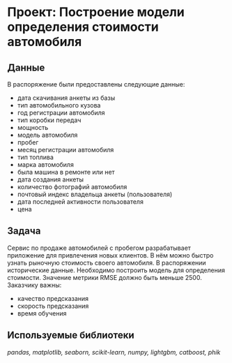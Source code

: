 # Проект: Построение модели определения стоимости автомобиля

## Данные

В распоряжение были предоставлены следующие данные:
 - дата скачивания анкеты из базы
 - тип автомобильного кузова
 - год регистрации автомобиля
 - тип коробки передач
 - мощность 
 - модель автомобиля
 - пробег
 - месяц регистрации автомобиля
 - тип топлива
 - марка автомобиля
 - была машина в ремонте или нет
 - дата создания анкеты
 - количество фотографий автомобиля
 - почтовый индекс владельца анкеты (пользователя)
 - дата последней активности пользователя
 - цена 

## Задача

Сервис по продаже автомобилей с пробегом разрабатывает приложение для привлечения новых клиентов. В нём можно быстро узнать рыночную стоимость своего автомобиля. В распоряжении исторические данные. Необходимо построить модель для определения стоимости. Значение метрики RMSE должно быть меньше 2500. 
Заказчику важны:
 - качество предсказания
 - скорость предсказания
 - время обучения

## Используемые библиотеки
*pandas, matplotlib, seaborn, scikit-learn, numpy, lightgbm, catboost, phik*


